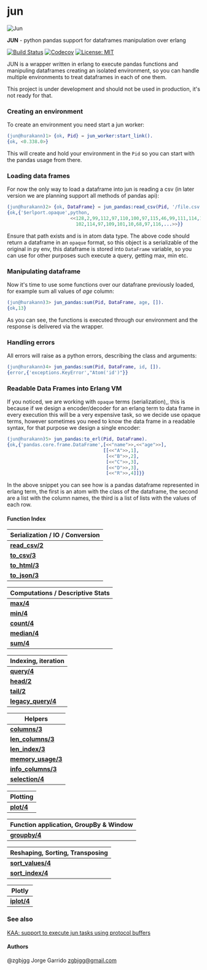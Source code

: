# jun

![Jun](https://user-images.githubusercontent.com/1471055/28333993-51d90ad4-6bbf-11e7-98f2-16a9fd2844df.png)

**JUN** - python pandas support for dataframes manipulation over erlang

[![Build Status](https://travis-ci.org/zgbjgg/jun.svg?branch=master)](https://travis-ci.org/zgbjgg/jun)
[![Codecov](https://img.shields.io/codecov/c/github/zgbjgg/jun.svg)](https://codecov.io/gh/zgbjgg/jun)
[![License: MIT](https://img.shields.io/github/license/zgbjgg/jun.svg)](https://raw.githubusercontent.com/zgbjgg/jun/master/LICENSE)

JUN is a wrapper written in erlang to execute pandas functions and manipuling dataframes creating an isolated environment, so you can handle multiple environments to treat dataframes in each of one them.

This project is under development and should not be used in production, it's not ready for that.

### Creating an environment

To create an environment you need start a jun worker:

```erlang
(jun@hurakann)1> {ok, Pid} = jun_worker:start_link().
{ok, <0.338.0>}
```

This will create and hold your environment in the `Pid` so you can start with the pandas usage from there.

### Loading data frames

For now the only way to load a dataframe into jun is reading a csv (in later version we are planning support all methods of pandas api):

```erlang
(jun@hurakann)2> {ok, DataFrame} = jun_pandas:read_csv(Pid, '/file.csv').
{ok,{'$erlport.opaque',python,
                       <<128,2,99,112,97,110,100,97,115,46,99,111,114,101,46,
                         102,114,97,109,101,10,68,97,116,...>>}}
```

Ensure that path exists and is in atom data type. The above code should return a dataframe in an `opaque` format, so this object is a serializable of the original in py env,
this dataframe is stored into `DataFrame` variable, so you can use for other purposes such execute a query, getting max, min etc.

### Manipulating dataframe

Now it's time to use some functions over our datafrane previously loaded, for example sum all values of _age_ column:

```erlang
(jun@hurakann)3> jun_pandas:sum(Pid, DataFrame, age, []).
{ok,13}
```

As you can see, the functions is executed through our environment and the response is delivered via the wrapper.

### Handling errors

All errors will raise as a python errors, describing the class and arguments:

```erlang
(jun@hurakann)4> jun_pandas:sum(Pid, DataFrame, id, []). 
{error,{'exceptions.KeyError',"Atom('id')"}}
```

### Readable Data Frames into Erlang VM

If you noticed, we are working with `opaque` terms (serialization),, this is because if we design a encoder/decoder for an erlang term to data frame in every execution
this will be a very expensive task, so we decide use opaque terms, however sometimes you need to know the data frame in a readable syntax, for that purpose we design
a single encoder:

```erlang
(jun@hurakann)5> jun_pandas:to_erl(Pid, DataFrame).
{ok,{'pandas.core.frame.DataFrame',[<<"name">>,<<"age">>],
                                   [[<<"A">>,1],
                                    [<<"B">>,2],
                                    [<<"C">>,3],
                                    [<<"D">>,3],
                                    [<<"R">>,4]]}}
```

In the above snippet you can see how is a pandas dataframe represented in erlang term, the first is an atom with the class of the dataframe, the second are
a list with the column names, the third is a list of lists with the values of each row.

#### Function Index

| **Serialization / IO / Conversion** |
|-------------------------------------|
| **[read_csv/2]()** |
| **[to_csv/3]()** |
| **[to_html/3]()** |
| **[to_json/3]()** |

| **Computations / Descriptive Stats** |
|--------------------------------------|
| **[max/4]()** |
| **[min/4]()** |
| **[count/4]()** |
| **[median/4]()** |
| **[sum/4]()** |

| **Indexing, iteration** |
|--------------------------|
| **[query/4]()** |
| **[head/2]()** |
| **[tail/2]()** |
| **[legacy_query/4]()** |

| **Helpers** |
|-------------|
| **[columns/3]()** |
| **[len_columns/3]()** |
| **[len_index/3]()** |
| **[memory_usage/3]()** |
| **[info_columns/3]()** |
| **[selection/4]()** |

| **Plotting** |
|--------------|
| **[plot/4]()** |

| **Function application, GroupBy & Window** |
|--------------------------------------------|
| **[groupby/4]()** |

| **Reshaping, Sorting, Transposing** |
|-------------------------------------|
| **[sort_values/4]()** |
| **[sort_index/4]()** |

| **Plotly** |
|------------|
| **[iplot/4]()** |

### See also

[KAA: support to execute jun tasks using protocol buffers](https://github.com/zgbjgg/kaa)

#### Authors

@zgbjgg Jorge Garrido <zgbjgg@gmail.com>
